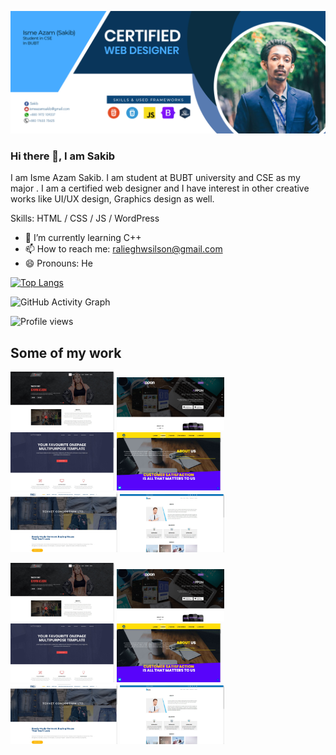 ![](https://github.com/Isme-Azam-Sakib/isme-azam-sakib/blob/main/banner-04.jpg)

### Hi there 👋, I am Sakib 
I am Isme Azam Sakib. I am student at BUBT university and CSE as my major . I am a certified web designer and I have interest in other creative works like UI/UX design, Graphics design as well.




Skills: HTML / CSS / JS / WordPress

- 🌱 I’m currently learning C++ 
- 📫 How to reach me: ralieghwsilson@gmail.com 
- 😄 Pronouns: He 


[![Top Langs](https://github-readme-stats.vercel.app/api/top-langs/?username=isme-azam-sakib)](https://github.com/anuraghazra/github-readme-stats)

![GitHub Activity Graph](https://activity-graph.herokuapp.com/graph?username=isme-azam-sakib)  

![Profile views](https://gpvc.arturio.dev/isme-azam-sakib)  


## Some of my work

<div class="container">
            <div class="row">
              <div class="col-lg-4 m-lg-auto">
                <a href="https://isme-azam-sakib.github.io/gymnasim/"><img src="https://github.com/Isme-Azam-Sakib/isme-azam-sakib/blob/main/gymnassium.jpg"              width="33%"/></a>
  <a href="https://isme-azam-sakib.github.io/appon/"><img src="https://github.com/Isme-Azam-Sakib/isme-azam-sakib/blob/main/appon.png" width="34%"/></a>
  <img src="https://github.com/Isme-Azam-Sakib/isme-azam-sakib/blob/main/activebox.jpg" width="33%"/>
  <img src="https://github.com/Isme-Azam-Sakib/isme-azam-sakib/blob/main/uitbd.jpg" width="33%"/>
  <img src="https://github.com/Isme-Azam-Sakib/isme-azam-sakib/blob/main/texnet.jpg" width="34%"/>
  <img src="https://github.com/Isme-Azam-Sakib/isme-azam-sakib/blob/main/beatles.jpg" width="33%"/>
              </div> 
            </div>
          </div>
          
          
<a href="https://isme-azam-sakib.github.io/gymnasim/"><img src="https://github.com/Isme-Azam-Sakib/isme-azam-sakib/blob/main/gymnassium.jpg" width="33%"/></a>
<a href="https://isme-azam-sakib.github.io/appon/"><img src="https://github.com/Isme-Azam-Sakib/isme-azam-sakib/blob/main/appon.png" width="34%"/></a>
<img src="https://github.com/Isme-Azam-Sakib/isme-azam-sakib/blob/main/activebox.jpg" width="33%"/>
<img src="https://github.com/Isme-Azam-Sakib/isme-azam-sakib/blob/main/uitbd.jpg" width="33%"/>
<img src="https://github.com/Isme-Azam-Sakib/isme-azam-sakib/blob/main/texnet.jpg" width="34%"/>
<img src="https://github.com/Isme-Azam-Sakib/isme-azam-sakib/blob/main/beatles.jpg" width="33%"/>
